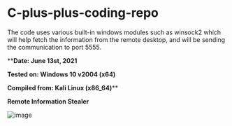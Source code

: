 # C-plus-plus-coding-repo

The code uses various built-in windows modules such as winsock2 which will help fetch the information from the remote desktop, and will be sending the communication to port 5555.


****Date: June 13st, 2021**

**Tested on: Windows 10 v2004 (x64)**

**Compiled from: Kali Linux (x86_64)****


****Remote Information Stealer****

![image](https://user-images.githubusercontent.com/25875381/121818745-aa344600-cc4e-11eb-9d5e-545288524cbc.png)


